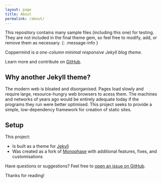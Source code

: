 ```yaml
---
layout: page
title: About
permalink: /about/
---
```


This repository contains many sample files (including this one) for testing. They are not included in the final theme gem, so feel free to modify, add, or remove them as necessary.
{: .message-info }

Coppermind is *a one-column minimal responsive Jekyll blog theme*.

Learn more and contribute on [GitHub](https://github.com/JustSoval/Coppermind).

## Why another Jekyll theme?

The modern web is bloated and disorganised. Pages load slowly and require large, resource-hungry web browsers to acess them. The machines and networks of years ago would be entirely adequate today if the programs they run were better optimised. This project seeks to provide a simple, low-dependency framework for creation of static sites.

## Setup

This project:

- Is built as a theme for [Jekyll](https://jekyllrb.com)
- Was created as a fork of [Monophase](https://github.com/whk-io/monophase) with additional features, fixes, and customisations

Have questions or suggestions? Feel free to [open an issue on GitHub](https://github.com/zivhub/Coppermind/issues/new).

Thanks for reading!
